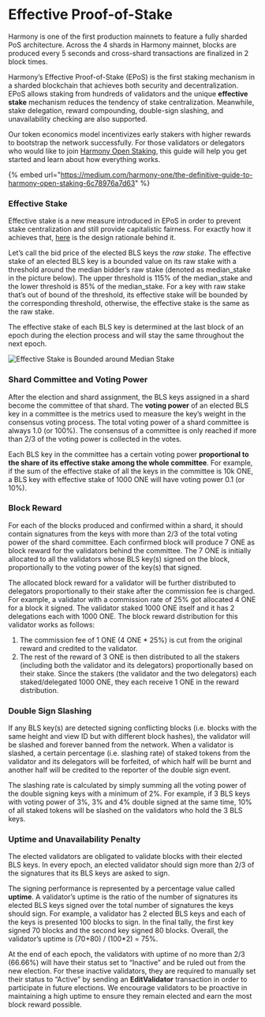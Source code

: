 # Effective Proof-of-Stake

Harmony is one of the first production mainnets to feature a fully sharded PoS architecture. Across the 4 shards in Harmony mainnet, blocks are produced every 5 seconds and cross-shard transactions are finalized in 2 block times.

Harmony’s Effective Proof-of-Stake (EPoS) is the first staking mechanism in a sharded blockchain that achieves both security and decentralization. EPoS allows staking from hundreds of validators and the unique **effective stake** mechanism reduces the tendency of stake centralization. Meanwhile, stake delegation, reward compounding, double-sign slashing, and unavailability checking are also supported.

Our token economics model incentivizes early stakers with higher rewards to bootstrap the network successfully. For those validators or delegators who would like to join [Harmony Open Staking](http://staking.harmony.one/), this guide will help you get started and learn about how everything works.

{% embed url="https://medium.com/harmony-one/the-definitive-guide-to-harmony-open-staking-6c78976a7d63" %}

### **Effective Stake**

Effective stake is a new measure introduced in EPoS in order to prevent stake centralization and still provide capitalistic fairness. For exactly how it achieves that, [here](https://medium.com/harmony-one/introducing-harmonys-effective-proof-of-stake-epos-2d39b4b8d58) is the design rationale behind it.

Let’s call the bid price of the elected BLS keys the _raw stake_. The effective stake of an elected BLS key is a bounded value on its raw stake with a threshold around the median bidder’s raw stake (denoted as median\_stake in the picture below). The upper threshold is 115% of the median\_stake and the lower threshold is 85% of the median\_stake. For a key with raw stake that’s out of bound of the threshold, its effective stake will be bounded by the corresponding threshold, otherwise, the effective stake is the same as the raw stake.

The effective stake of each BLS key is determined at the last block of an epoch during the election process and will stay the same throughout the next epoch.

![Effective Stake is Bounded around Median Stake](https://miro.medium.com/max/2001/1\*uYDN4-oGOwhJZcIVQSxtHg.png)

### **Shard Committee and Voting Power** <a href="#75b6" id="75b6"></a>

After the election and shard assignment, the BLS keys assigned in a shard become the committee of that shard. The **voting power** of an elected BLS key in a committee is the metrics used to measure the key’s weight in the consensus voting process. The total voting power of a shard committee is always 1.0 (or 100%). The consensus of a committee is only reached if more than 2/3 of the voting power is collected in the votes.

Each BLS key in the committee has a certain voting power **proportional to the share of its effective stake among the whole committee**. For example, if the sum of the effective stake of all the keys in the committee is 10k ONE, a BLS key with effective stake of 1000 ONE will have voting power 0.1 (or 10%).

### Block Reward <a href="#ae3c" id="ae3c"></a>

For each of the blocks produced and confirmed within a shard, it should contain signatures from the keys with more than 2/3 of the total voting power of the shard committee. Each confirmed block will produce 7 ONE as block reward for the validators behind the committee. The 7 ONE is initially allocated to all the validators whose BLS key(s) signed on the block, proportionally to the voting power of the key(s) that signed.

The allocated block reward for a validator will be further distributed to delegators proportionally to their stake after the commission fee is charged. For example, a validator with a commission rate of 25% got allocated 4 ONE for a block it signed. The validator staked 1000 ONE itself and it has 2 delegations each with 1000 ONE. The block reward distribution for this validator works as follows:

1. The commission fee of 1 ONE (4 ONE \* 25%) is cut from the original reward and credited to the validator.
2. The rest of the reward of 3 ONE is then distributed to all the stakers (including both the validator and its delegators) proportionally based on their stake. Since the stakers (the validator and the two delegators) each staked/delegated 1000 ONE, they each receive 1 ONE in the reward distribution.

### Double Sign Slashing <a href="#258b" id="258b"></a>

If any BLS key(s) are detected signing conflicting blocks (i.e. blocks with the same height and view ID but with different block hashes), the validator will be slashed and forever banned from the network. When a validator is slashed, a certain percentage (i.e. slashing rate) of staked tokens from the validator and its delegators will be forfeited, of which half will be burnt and another half will be credited to the reporter of the double sign event.

The slashing rate is calculated by simply summing all the voting power of the double signing keys with a minimum of 2%. For example, if 3 BLS keys with voting power of 3%, 3% and 4% double signed at the same time, 10% of all staked tokens will be slashed on the validators who hold the 3 BLS keys.

### **Uptime and Unavailability Penalty** <a href="#e90a" id="e90a"></a>

The elected validators are obligated to validate blocks with their elected BLS keys. In every epoch, an elected validator should sign more than 2/3 of the signatures that its BLS keys are asked to sign.

The signing performance is represented by a percentage value called **uptime**. A validator’s uptime is the ratio of the number of signatures its elected BLS keys signed over the total number of signatures the keys should sign. For example, a validator has 2 elected BLS keys and each of the keys is presented 100 blocks to sign. In the final tally, the first key signed 70 blocks and the second key signed 80 blocks. Overall, the validator’s uptime is (70+80) / (100\*2) = 75%.

At the end of each epoch, the validators with uptime of no more than 2/3 (66.66%) will have their status set to “Inactive” and be ruled out from the new election. For these inactive validators, they are required to manually set their status to “Active” by sending an **EditValidator** transaction in order to participate in future elections. We encourage validators to be proactive in maintaining a high uptime to ensure they remain elected and earn the most block reward possible.
